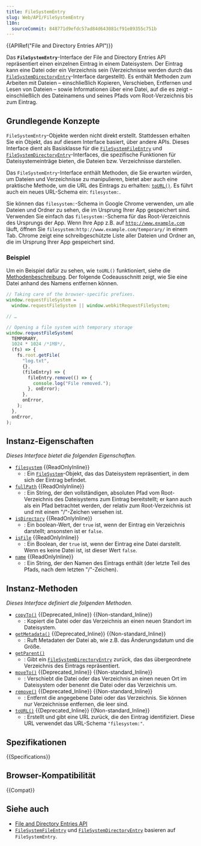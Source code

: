 ```yaml
---
title: FileSystemEntry
slug: Web/API/FileSystemEntry
l10n:
  sourceCommit: 848771d9efdc57ad84d643081cf91e89355c751b
---
```


{{APIRef("File and Directory Entries API")}}

Das **`FileSystemEntry`**-Interface der File and Directory Entries API repräsentiert einen einzelnen Eintrag in einem Dateisystem. Der Eintrag kann eine Datei oder ein Verzeichnis sein (Verzeichnisse werden durch das [`FileSystemDirectoryEntry`](/de/docs/Web/API/FileSystemDirectoryEntry)-Interface dargestellt). Es enthält Methoden zum Arbeiten mit Dateien – einschließlich Kopieren, Verschieben, Entfernen und Lesen von Dateien – sowie Informationen über eine Datei, auf die es zeigt – einschließlich des Dateinamens und seines Pfads vom Root-Verzeichnis bis zum Eintrag.

## Grundlegende Konzepte

`FileSystemEntry`-Objekte werden nicht direkt erstellt. Stattdessen erhalten Sie ein Objekt, das auf diesem Interface basiert, über andere APIs. Dieses Interface dient als Basisklasse für die [`FileSystemFileEntry`](/de/docs/Web/API/FileSystemFileEntry) und [`FileSystemDirectoryEntry`](/de/docs/Web/API/FileSystemDirectoryEntry)-Interfaces, die spezifische Funktionen für Dateisystemeinträge bieten, die Dateien bzw. Verzeichnisse darstellen.

Das `FileSystemEntry`-Interface enthält Methoden, die Sie erwarten würden, um Dateien und Verzeichnisse zu manipulieren, bietet aber auch eine praktische Methode, um die URL des Eintrags zu erhalten: [`toURL()`](/de/docs/Web/API/FileSystemEntry/toURL). Es führt auch ein neues URL-Schema ein: `filesystem:`.

Sie können das `filesystem:`-Schema in Google Chrome verwenden, um alle Dateien und Ordner zu sehen, die im Ursprung Ihrer App gespeichert sind. Verwenden Sie einfach das `filesystem:`-Schema für das Root-Verzeichnis des Ursprungs der App. Wenn Ihre App z.B. auf [`http://www.example.com`](https://www.example.com/) läuft, öffnen Sie `filesystem:http://www.example.com/temporary/` in einem Tab. Chrome zeigt eine schreibgeschützte Liste aller Dateien und Ordner an, die im Ursprung Ihrer App gespeichert sind.

### Beispiel

Um ein Beispiel dafür zu sehen, wie `toURL()` funktioniert, siehe die [Methodenbeschreibung](/de/docs/Web/API/FileSystemEntry/toURL). Der folgende Codeausschnitt zeigt, wie Sie eine Datei anhand des Namens entfernen können.

```js
// Taking care of the browser-specific prefixes.
window.requestFileSystem =
  window.requestFileSystem || window.webkitRequestFileSystem;

// …

// Opening a file system with temporary storage
window.requestFileSystem(
  TEMPORARY,
  1024 * 1024 /*1MB*/,
  (fs) => {
    fs.root.getFile(
      "log.txt",
      {},
      (fileEntry) => {
        fileEntry.remove(() => {
          console.log("File removed.");
        }, onError);
      },
      onError,
    );
  },
  onError,
);
```

## Instanz-Eigenschaften

_Dieses Interface bietet die folgenden Eigenschaften._

- [`filesystem`](/de/docs/Web/API/FileSystemEntry/filesystem) {{ReadOnlyInline}}
  - : Ein [`FileSystem`](/de/docs/Web/API/FileSystem)-Objekt, das das Dateisystem repräsentiert, in dem sich der Eintrag befindet.
- [`fullPath`](/de/docs/Web/API/FileSystemEntry/fullPath) {{ReadOnlyInline}}
  - : Ein String, der den vollständigen, absoluten Pfad vom Root-Verzeichnis des Dateisystems zum Eintrag bereitstellt; er kann auch als ein Pfad betrachtet werden, der relativ zum Root-Verzeichnis ist und mit einem "/"-Zeichen versehen ist.
- [`isDirectory`](/de/docs/Web/API/FileSystemEntry/isDirectory) {{ReadOnlyInline}}
  - : Ein boolean-Wert, der `true` ist, wenn der Eintrag ein Verzeichnis darstellt; ansonsten ist er `false`.
- [`isFile`](/de/docs/Web/API/FileSystemEntry/isFile) {{ReadOnlyInline}}
  - : Ein Boolean, der `true` ist, wenn der Eintrag eine Datei darstellt. Wenn es keine Datei ist, ist dieser Wert `false`.
- [`name`](/de/docs/Web/API/FileSystemEntry/name) {{ReadOnlyInline}}
  - : Ein String, der den Namen des Eintrags enthält (der letzte Teil des Pfads, nach dem letzten "/"-Zeichen).

## Instanz-Methoden

_Dieses Interface definiert die folgenden Methoden._

- [`copyTo()`](/de/docs/Web/API/FileSystemEntry/copyTo) {{Deprecated_Inline}} {{Non-standard_Inline}}
  - : Kopiert die Datei oder das Verzeichnis an einen neuen Standort im Dateisystem.
- [`getMetadata()`](/de/docs/Web/API/FileSystemEntry/getMetadata) {{Deprecated_Inline}} {{Non-standard_Inline}}
  - : Ruft Metadaten der Datei ab, wie z.B. das Änderungsdatum und die Größe.
- [`getParent()`](/de/docs/Web/API/FileSystemEntry/getParent)
  - : Gibt ein [`FileSystemDirectoryEntry`](/de/docs/Web/API/FileSystemDirectoryEntry) zurück, das das übergeordnete Verzeichnis des Eintrags repräsentiert.
- [`moveTo()`](/de/docs/Web/API/FileSystemEntry/moveTo) {{Deprecated_Inline}} {{Non-standard_Inline}}
  - : Verschiebt die Datei oder das Verzeichnis an einen neuen Ort im Dateisystem oder benennt die Datei oder das Verzeichnis um.
- [`remove()`](/de/docs/Web/API/FileSystemEntry/remove) {{Deprecated_Inline}} {{Non-standard_Inline}}
  - : Entfernt die angegebene Datei oder das Verzeichnis. Sie können nur Verzeichnisse entfernen, die leer sind.
- [`toURL()`](/de/docs/Web/API/FileSystemEntry/toURL) {{Deprecated_Inline}} {{Non-standard_Inline}}
  - : Erstellt und gibt eine URL zurück, die den Eintrag identifiziert. Diese URL verwendet das URL-Schema `"filesystem:"`.

## Spezifikationen

{{Specifications}}

## Browser-Kompatibilität

{{Compat}}

## Siehe auch

- [File and Directory Entries API](/de/docs/Web/API/File_and_Directory_Entries_API)
- [`FileSystemFileEntry`](/de/docs/Web/API/FileSystemFileEntry) und [`FileSystemDirectoryEntry`](/de/docs/Web/API/FileSystemDirectoryEntry) basieren auf `FileSystemEntry`.
